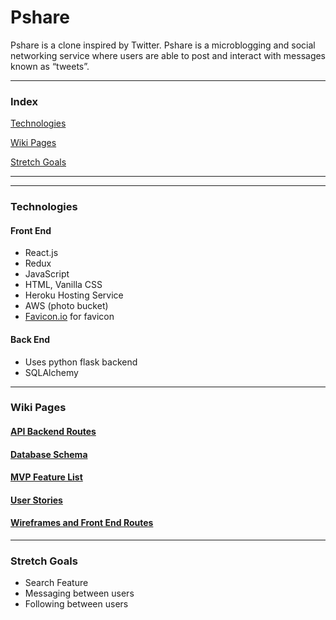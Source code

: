 # Pshare

Pshare is a clone inspired by Twitter. Pshare is a microblogging and social networking service where users are able to post and interact with messages known as “tweets”.

<!-- #### Live Link: [Pshare](https://pshare-app.herokuapp.com/signup) -->

***

### Index
[Technologies](#technologies)

[Wiki Pages](#wiki-pages)

[Stretch Goals](#stretch-goals)

***

***

### Technologies
#### Front End
- React.js
- Redux
- JavaScript
- HTML, Vanilla CSS
- Heroku Hosting Service
- AWS (photo bucket)
- [Favicon.io](https://favicon.io/) for favicon

#### Back End
- Uses python flask backend
- SQLAlchemy

***

### Wiki Pages
#### [API Backend Routes](https://github.com/euniceparkk/Pshare/wiki/API-Backend-Routes)
#### [Database Schema](https://github.com/euniceparkk/Pshare/wiki/Database-Schema)
#### [MVP Feature List](https://github.com/euniceparkk/Pshare/wiki/MVP-Feature-List)
#### [User Stories](https://github.com/euniceparkk/Pshare/wiki/User-Stories)
#### [Wireframes and Front End Routes](https://github.com/euniceparkk/Pshare/wiki/Wireframes-and-Front-End-Routes)



***

### Stretch Goals
- Search Feature 
- Messaging between users
- Following between users
